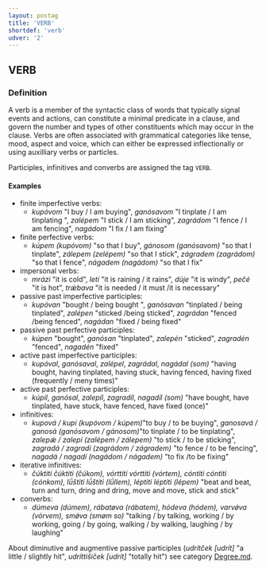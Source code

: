 ```yaml
---
layout: postag
title: 'VERB'
shortdef: 'verb'
udver: '2'
---
```


## VERB
### Definition


A verb is a member of the syntactic class of words that typically signal events and actions, can constitute a minimal predicate in a clause, 
and govern the number and types of other constituents which may occur in the clause. Verbs are often associated with grammatical categories 
like tense, mood, aspect and voice, which can either be expressed inflectionally or using auxilliary verbs or particles.

Participles, infinitives and converbs are assigned the tag `VERB`.

#### Examples

* finite imperfective verbs:
    * _kupóvom_ "I buy / I am buying", _ganósavom_ "I tinplate / I am tinplating ", _zalépem_ "I stick / I am sticking", _zagrádom_ "I fence / I am fencing", _nagádom_ "I fix / I am fixing"
* finite perfective verbs:
    * _kúpem (kupóvom)_ "so that I buy", _gánosom (ganósavom)_ "so that I tinplate", _zálepem (zelépem)_ "so that I stick", _zágradem (zagrádom)_ "so that I fence", _nágadem (nagádom)_ "so that I fix"
* impersonal verbs:
    * _mrázi_ "it is cold", _letí_ "it is raining / it rains", _dúje_ "it is windy", _pečé_ "it is hot", _trǽbava_ "it is needed / it must /it is necessary"
* passive past imperfective participles:
    * _kupóvan_ "bought / being bought ", _ganósavan_ "tinplated / being tinplated", _zalépen_ "sticked /being sticked", _zagrádan_ "fenced /being fenced", _nagádan_ "fixed / being fixed"
* passive past perfective participles:
    * _kúpen_ "bought", _ganósan_ "tinplated", _zalepén_ "sticked", _zagradén_ "fenced", _nagadén_ "fixed"
* active past imperfective participles:
    * _kupóval_, _ganósaval_, _zalépel_, _zagrádal_, _nagádal_ _(som)_ "having bought, having tinplated, having stuck, having fenced, having fixed (frequently / meny times)"
* active past perfective participles:
    * _kúpil_, _ganósal_, _zalepíl_, _zagradíl_, _nagadíl_ _(som)_ "have bought, have tinplated, have stuck, have fenced, have fixed (once)"
* infinitives:
    * _kupová / kupí (kupóvom / kúpem)_"to buy / to be buying", _ganosavá / ganosá (ganósavom / gánosom)_"to tinplate / to be tinplating", _zalepǽ / zalepí (zalépem / zálepem)_ "to stick / to be sticking", _zagradá / zagradí (zagrádom / zágradem)_ "to fence / to be fencing", _nagadá / nagadí (nagádom / nágadem)_ "to fix /to be fixing"
* iterative infinitives:
    * _čúktiti čúktiti (čúkom), vórttiti vórttiti (vórtem), cóntiti cóntiti (cónkom), lǘštiti lǘštiti (lǘllem), léptiti léptiti (lépem)_ "beat and beat, turn and turn, dring and dring, move and move, stick and stick"
* converbs:
    * _dúmeva (dúmem), rábatøva (rábatem), hódeva (hódem), varvǿva (vórvem), smǿva (smøm so)_ "talking / by talking, working / by working, going / by going, walking / by walking, laughing / by laughing"

About diminutive and augmentive passive participles (_udrítček [udrít]_ "a little / slightly hit", _udríttišiček [udrít]_ "totally hit") see category [Degree.md]().
<!-- Interlanguage links updated Po 11. listopadu 2024, 20:09:28 CET -->
